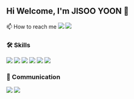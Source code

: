 ## Hi Welcome, I'm JISOO YOON 👋
📫 How to reach me
<a href="https://velog.io/@yoonmallang"><img src="https://img.shields.io/badge/Blog-f2f2f2?style=flat-square&logo=Velog&logoColor=20C997"/></a> <a href="mailto:yoonmallang@gmail.com"><img src="https://img.shields.io/badge/Email-f2f2f2?style=flat-square&logo=Gmail&logoColor=EA4335"/></a>

### 🛠️ Skills
<img src="https://img.shields.io/badge/React-f2f2f2?style=flat-square&logo=React&logoColor=61DAFB"/> <img src="https://img.shields.io/badge/React Query-f2f2f2?style=flat-square&logo=React Query&logoColor=FF4154"/> <img src="https://img.shields.io/badge/JavaScript-f2f2f2?style=flat-square&logo=JavaScript&logoColor=F7DF1E"/> <img src="https://img.shields.io/badge/HTML5-f2f2f2?style=flat-square&logo=HTML5&logoColor=E34F26"/> <img src="https://img.shields.io/badge/CSS3-f2f2f2?style=flat-square&logo=CSS3&logoColor=1572B6"/> <img src="https://img.shields.io/badge/Git-f2f2f2?style=flat-square&logo=Git&logoColor=F05032"/>

### 💬 Communication
<img src="https://img.shields.io/badge/GitHub-f2f2f2?style=flat-square&logo=GitHub&logoColor=181717"/> <img src="https://img.shields.io/badge/Figma-f2f2f2?style=flat-square&logo=Figma&logoColor=F24E1E"/>

<!--
- 🔭 I’m currently working on ...
- 🌱 I’m currently learning ...
- 👯 I’m looking to collaborate on ...
- 🤔 I’m looking for help with ...
- 💬 Ask me about ...
- 📫 How to reach me: ...
- 😄 Pronouns: ...
- ⚡ Fun fact: ...
-->
